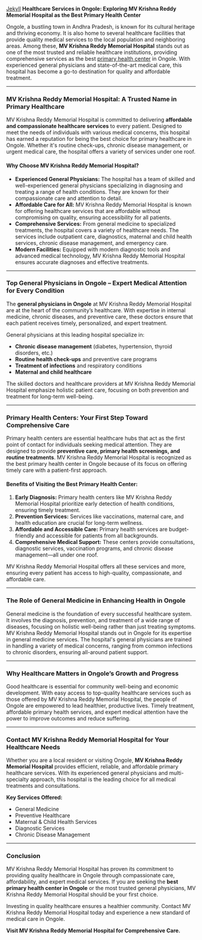 [Jekyll](https://jekyllrb.com)
**Healthcare Services in Ongole: Exploring MV Krishna Reddy Memorial Hospital as the Best Primary Health Center**  

Ongole, a bustling town in Andhra Pradesh, is known for its cultural heritage and thriving economy. It is also home to several healthcare facilities that provide quality medical services to the local population and neighboring areas. Among these, **MV Krishna Reddy Memorial Hospital** stands out as one of the most trusted and reliable healthcare institutions, providing comprehensive services as the best [primary health center](https://www.mvkrmemorialhospital.com/) in Ongole. With experienced general physicians and state-of-the-art medical care, this hospital has become a go-to destination for quality and affordable treatment.

---

### **MV Krishna Reddy Memorial Hospital: A Trusted Name in Primary Healthcare**

MV Krishna Reddy Memorial Hospital is committed to delivering **affordable and compassionate healthcare services** to every patient. Designed to meet the needs of individuals with various medical concerns, this hospital has earned a reputation for being the best choice for primary healthcare in Ongole. Whether it's routine check-ups, chronic disease management, or urgent medical care, the hospital offers a variety of services under one roof.

#### **Why Choose MV Krishna Reddy Memorial Hospital?**  

- **Experienced General Physicians:** The hospital has a team of skilled and well-experienced general physicians specializing in diagnosing and treating a range of health conditions. They are known for their compassionate care and attention to detail.  
- **Affordable Care for All:** MV Krishna Reddy Memorial Hospital is known for offering healthcare services that are affordable without compromising on quality, ensuring accessibility for all patients.  
- **Comprehensive Services:** From general medicine to specialized treatments, the hospital covers a variety of healthcare needs. The services include outpatient care, diagnostics, maternal and child health services, chronic disease management, and emergency care.  
- **Modern Facilities:** Equipped with modern diagnostic tools and advanced medical technology, MV Krishna Reddy Memorial Hospital ensures accurate diagnoses and effective treatments.  

---

### **Top General Physicians in Ongole – Expert Medical Attention for Every Condition**  

The **general physicians in Ongole** at MV Krishna Reddy Memorial Hospital are at the heart of the community’s healthcare. With expertise in internal medicine, chronic diseases, and preventive care, these doctors ensure that each patient receives timely, personalized, and expert treatment.

General physicians at this leading hospital specialize in:

- **Chronic disease management** (diabetes, hypertension, thyroid disorders, etc.)  
- **Routine health check-ups** and preventive care programs  
- **Treatment of infections** and respiratory conditions  
- **Maternal and child healthcare**

The skilled doctors and healthcare providers at MV Krishna Reddy Memorial Hospital emphasize holistic patient care, focusing on both prevention and treatment for long-term well-being.

---

### **Primary Health Centers: Your First Step Toward Comprehensive Care**  

Primary health centers are essential healthcare hubs that act as the first point of contact for individuals seeking medical attention. They are designed to provide **preventive care, primary health screenings, and routine treatments**. MV Krishna Reddy Memorial Hospital is recognized as the best primary health center in Ongole because of its focus on offering timely care with a patient-first approach.  

#### **Benefits of Visiting the Best Primary Health Center:**  
1. **Early Diagnosis:** Primary health centers like MV Krishna Reddy Memorial Hospital prioritize early detection of health conditions, ensuring timely treatment.  
2. **Prevention Services:** Services like vaccinations, maternal care, and health education are crucial for long-term wellness.  
3. **Affordable and Accessible Care:** Primary health services are budget-friendly and accessible for patients from all backgrounds.  
4. **Comprehensive Medical Support:** These centers provide consultations, diagnostic services, vaccination programs, and chronic disease management—all under one roof.

MV Krishna Reddy Memorial Hospital offers all these services and more, ensuring every patient has access to high-quality, compassionate, and affordable care.

---

### **The Role of General Medicine in Enhancing Health in Ongole**  

General medicine is the foundation of every successful healthcare system. It involves the diagnosis, prevention, and treatment of a wide range of diseases, focusing on holistic well-being rather than just treating symptoms. MV Krishna Reddy Memorial Hospital stands out in Ongole for its expertise in general medicine services. The hospital's general physicians are trained in handling a variety of medical concerns, ranging from common infections to chronic disorders, ensuring all-around patient support.

---

### **Why Healthcare Matters in Ongole’s Growth and Progress**  

Good healthcare is essential for community well-being and economic development. With easy access to top-quality healthcare services such as those offered by MV Krishna Reddy Memorial Hospital, the people of Ongole are empowered to lead healthier, productive lives. Timely treatment, affordable primary health services, and expert medical attention have the power to improve outcomes and reduce suffering.

---

### **Contact MV Krishna Reddy Memorial Hospital for Your Healthcare Needs**  

Whether you are a local resident or visiting Ongole, **MV Krishna Reddy Memorial Hospital** provides efficient, reliable, and affordable primary healthcare services. With its experienced general physicians and multi-specialty approach, this hospital is the leading choice for all medical treatments and consultations.

**Key Services Offered:**  
- General Medicine  
- Preventive Healthcare  
- Maternal & Child Health Services  
- Diagnostic Services  
- Chronic Disease Management  

---

### **Conclusion**  

MV Krishna Reddy Memorial Hospital has proven its commitment to providing quality healthcare in Ongole through compassionate care, affordability, and expert medical services. If you are seeking the **best primary health center in Ongole** or the most trusted general physicians, MV Krishna Reddy Memorial Hospital should be your first choice.

Investing in quality healthcare ensures a healthier community. Contact MV Krishna Reddy Memorial Hospital today and experience a new standard of medical care in Ongole.

**Visit MV Krishna Reddy Memorial Hospital for Comprehensive Care.**
